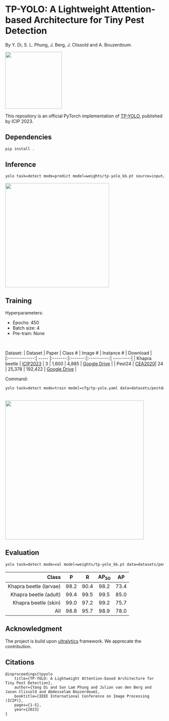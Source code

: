 # TP-YOLO: A Lightweight Attention-based Architecture for Tiny Pest Detection 
By Y. Di, S. L. Phung, J. Berg, J. Clissold and A. Bouzerdoum.

<img src="https://github.com/Ericdiii/TP-YOLO/blob/main/figure/TP-YOLO_framework.png?raw=true" height="180"/>

This repository is an official PyTorch implementation of [TP-YOLO](), published by ICIP 2023.

## Dependencies
```sh
pip install .
```

## Inference
```sh
yolo task=detect mode=predict model=weights/tp-yolo_kb.pt source=input/images save=True
```
<img src="https://github.com/Ericdiii/TP-YOLO/blob/main/figure/demo.png?raw=true" height="330"/>


## Training

Hyperparameters:
- Epochs: 450
- Batch size: 4
- Pre-train: None
</br>

Dataset:
| Dataset       | Paper | Class # | Image # | Instance # | Download |  
|:-------------:| ----- |:-------:|:-------:|:----------:| ---------|
| Khapra beetle | [ICIP2023]() | 3 | 1,600 | 4,885 | [Google Drive](https://drive.google.com/drive/folders/1d5AAjAsaas2aZZ5UGqI30eBaoaMEmU02?usp=drive_link) | 
| Pest24        | [CEA2020](https://www.sciencedirect.com/science/article/abs/pii/S0168169919324123)| 24 | 25,378 | 192,422 | [Google Drive](https://drive.google.com/drive/folders/18_YlUiLW15HndTIUs9BoKWd4C8bdRS_E?usp=drive_link) | 
</br>

Command:
```sh
yolo task=detect mode=train model=cfg/tp-yolo.yaml data=datasets/pestdata.yaml epochs=450 batch=4
```
</br>

 <img src="https://github.com/Ericdiii/TP-YOLO/blob/main/figure/curve.png?raw=true" height="440"/>

## Evaluation
```sh
yolo task=detect mode=val model=weights/tp-yolo_kb.pt data=datasets/pestdata_val.yaml
```

| Class                  | P    | R    | AP<sub>50 | AP   | 
| ----------------------:|:----:|:----:|:---------:|:----:|
| Khapra beetle (larvae) | 98.2 | 90.4 | 98.2      | 73.4 | 
| Khapra beetle (adult)  | 99.4 | 99.5 | 99.5      | 85.0 |
| Khapra beetle (skin)   | 99.0 | 97.2 | 99.2      | 75.7 |
| All                    | 98.8 | 95.7 | 98.9      | 78.0 |

## Acknowledgment
The project is build upon [ultralytics](https://github.com/ultralytics/ultralytics) framework. We apprecate the contribution.

## Citations
```
@inproceedings{tpyolo
    title={TP-YOLO: A Lightweight Attention-based Architecture for Tiny Pest Detection},
    author={Yang Di and Son Lam Phung and Julian van den Berg and Jason Clissold and Abdesselam Bouzerdoum},
    booktitle={IEEE International Conference on Image Processing (ICIP)},
    pages={1-5},
    year={2023}
}
```
